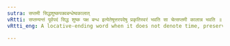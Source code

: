 ```yaml
---
sutra: सप्तमी सिद्धशुष्कपक्वबन्धेष्वकालात्
vRtti: सप्तम्यन्तं पूर्वपदं सिद्ध शुष्क पक्ष बन्ध इत्येतेषूत्तरपदेषु प्रकृतिस्वरं भवति सा चेत्सप्तमी कालान्न भवति ॥
vRtti_eng: A locative-ending word when it does not denote time, preserves its original accent, when followed by सिद्ध, शुष्क, पक्व and बन्ध in a compound.

---
```

